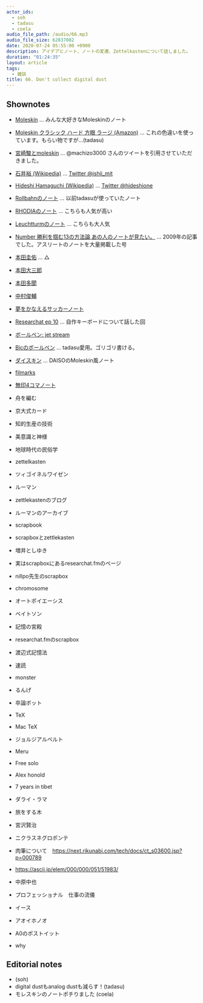 ```yaml
---
actor_ids:
  - soh
  - tadasu
  - coela
audio_file_path: /audio/66.mp3
audio_file_size: 62837082
date: 2020-07-24 05:55:00 +0900
description: アイデアとノート、ノートの変遷、Zettelkastenについて話しました。
duration: "01:24:35"
layout: article
tags:
  - 雑談
title: 66. Don't collect digital dust
---
```


## Shownotes

- [Moleskin](https://us.moleskine.com/en/) ... みんな大好きなMoleskinのノート
- [Moleskin クラシック ハード 方眼 ラージ (Amazon)](https://www.amazon.co.jp/dp/B00NS9YDNK/?tag=researchatf04-22) ... これの色違いを使っています。もらい物ですが...(tadasu)
- [宮崎駿とmoleskin](https://twitter.com/machizo3000/status/797820597552021504) ... @machizo3000 さんのツイートを引用させていただきました。
- [石井裕 (Wikipedia)](https://ja.wikipedia.org/wiki/%E7%9F%B3%E4%BA%95%E8%A3%95_(%E3%82%B3%E3%83%B3%E3%83%94%E3%83%A5%E3%83%BC%E3%82%BF%E3%83%BC%E7%A0%94%E7%A9%B6%E8%80%85)) ... [Twitter @ishii_mit](https://twitter.com/ishii_mit)
- [Hideshi Hamaguchi (Wikipedia)](https://en.wikipedia.org/wiki/Hideshi_Hamaguchi) ... [Twitter @hideshione](https://twitter.com/hideshione)
- [Rollbahnのノート](https://www.amazon.co.jp/dp/B007B8N2YA/?tag=researchatf04-22) ... 以前tadasuが使っていたノート
- [RHODIAのノート](https://www.amazon.co.jp/dp/B00JO1IFLW/?tag=researchatf04-22) ... こちらも人気が高い
- [Leuchtturmのノート](https://www.amazon.co.jp/dp/B002TSIMW4/?tag=researchatf04-22) ... こちらも大人気
- [Number 勝利を掴む13の方法論 あの人のノートが見たい。](https://number.bunshun.jp/articles/-/247) ... 2009年の記事でした。アスリートのノートを大量掲載した号
- [本田圭佑](https://ja.wikipedia.org/wiki/%E6%9C%AC%E7%94%B0%E5%9C%AD%E4%BD%91) ... △
- [本田大三郎](https://ja.wikipedia.org/wiki/%E6%9C%AC%E7%94%B0%E5%A4%A7%E4%B8%89%E9%83%8E)
- [本田多聞](https://ja.wikipedia.org/wiki/%E6%9C%AC%E7%94%B0%E5%A4%9A%E8%81%9E)
- [中村俊輔](https://ja.wikipedia.org/wiki/%E4%B8%AD%E6%9D%91%E4%BF%8A%E8%BC%94)
- [夢をかなえるサッカーノート](https://www.amazon.co.jp/dp/4163717404/?tag=researchatf04-22)
- [Researchat ep 10](https://researchat.fm/episode/10) ... 自作キーボードについて話した回
- [ボールペン: jet stream](https://www.amazon.co.jp/dp/B001C09BS4/?tag=researchatf04-22)
- [Bicのボールペン](https://www.amazon.co.jp/dp/B004NNKJQA/?tag=researchatf04-22) ... tadasu愛用。ゴリゴリ書ける。
- [ダイスキン](https://kurashi-no.jp/I0027512) ... DAISOのMoleskin風ノート
- [filmarks](https://filmarks.com/)
- [無印4コマノート](https://www.muji.com/jp/ja/store/cmdty/detail/4550182109900)
- 舟を編む
- 京大式カード
- 知的生産の技術
- 美意識と神様
- 地球時代の民俗学
- zettelkasten
- ツィゴイネルワイゼン
- ルーマン 
- zettlekastenのブログ
- ルーマンのアーカイブ
- scrapbook
- scrapboxとzettlekasten
- 増井としゆき
- 実はscrapboxにあるresearchat.fmのページ
- nillpo先生のscrapbox
- chromosome
- オートポイエーシス
- ベイトソン
- 記憶の宮殿
- researchat.fmのscrapbox
- 渡辺式記憶法
- 速読
- monster
- るんげ
- 卒論ボット
- TeX
- Mac TeX
- ジョルジアルベルト
- Meru
- Free solo
- Alex honold
- 7 years in tibet
- ダライ・ラマ
- 旅をする木
- 宮沢賢治
- ニクラスネグロポンテ
- 肉筆について　https://next.rikunabi.com/tech/docs/ct_s03600.jsp?p=000789
- https://ascii.jp/elem/000/000/051/51983/
- 中原中也

- プロフェッショナル　仕事の流儀
- イース
- アオイホノオ
- A0のポストイット
- why

## Editorial notes
- (soh)
- digital dustもanalog dustも減らす！(tadasu)
- モレスキンのノートポチりました (coela)
